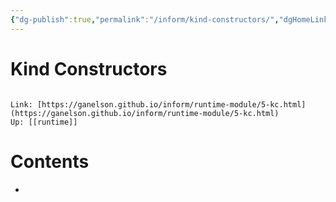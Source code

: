 ```yaml
---
{"dg-publish":true,"permalink":"/inform/kind-constructors/","dgHomeLink":true,"dgPassFrontmatter":false}
---
```


# Kind Constructors
```ad-info

Link: [https://ganelson.github.io/inform/runtime-module/5-kc.html](https://ganelson.github.io/inform/runtime-module/5-kc.html)
Up: [[runtime]]
```

# Contents
- 
